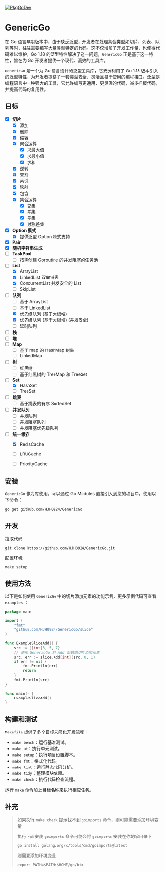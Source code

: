 [![PkgGoDev](https://pkg.go.dev/github.com/HJH0924/GenericGo)](https://pkg.go.dev/github.com/HJH0924/GenericGo)
# GenericGo

在 Go 语言早期版本中，由于缺乏泛型，开发者在处理集合类型如切片、列表、队列等时，往往需要编写大量类型特定的代码。这不仅增加了开发工作量，也使得代码难以维护。Go 1.18 的泛型特性解决了这一问题，`GenericGo` 正是基于这一特性，旨在为 Go 开发者提供一个现代、高效的工具库。

`GenericGo` 是一个为 Go 语言设计的泛型工具库，它充分利用了 Go 1.18 版本引入的泛型特性，为开发者提供了一套类型安全、灵活且易于使用的编程接口。泛型是编程语言中一种强大的工具，它允许编写更通用、更灵活的代码，减少样板代码，并提高代码的复用性。



## 目标

- [x] **切片**
   - [x] 添加
   - [x] 删除
   - [x] 缩容
   - [x] 聚合运算
      - [x] 求最大值
      - [x] 求最小值
      - [x] 求和
   - [x] 逆转
   - [x] 查找
   - [x] 索引
   - [x] 映射
   - [x] 包含
   - [x] 集合运算
      - [x] 交集
      - [x] 并集
      - [x] 差集
      - [x] 对称差集
- [x] **Option 模式**
   - [x] 提供泛型 Option 模式支持
- [x] **Pair**
- [x] **随机字符串生成**
- [ ] **TaskPool**
   - [ ] 按需创建 Goroutine 的并发阻塞的任务池

- [ ] **List**
   - [x] ArrayList
   - [x] LinkedList 双向链表
   - [x] ConcurrentList 并发安全的 List
   - [ ] SkipList
- [ ] **队列**
   - [ ] 基于 ArrayList
   - [ ] 基于 LinkedList
   - [x] 优先级队列 (基于大根堆)
   - [x] 优先级队列 (基于大根堆) (并发安全)
   - [ ] 延时队列
- [ ] **栈**
- [ ] **堆**
- [ ] **Map**
   - [ ] 基于 map 的 HashMap 封装
   - [ ] LinkedMap
- [ ] **树**
   - [ ] 红黑树
   - [ ] 基于红黑树的 TreeMap 和 TreeSet
- [ ] **Set**
   - [x] HashSet
   - [ ] TreeSet
- [ ] **跳表**
   - [ ] 基于跳表的有序 SortedSet
- [ ] **并发队列**
   - [ ] 并发队列
   - [ ] 并发阻塞队列
   - [ ] 并发阻塞优先级队列
- [ ] **统一缓存**
   - [x] RedisCache
   - [ ] LRUCache
   - [ ] PriorityCache




## 安装

`GenericGo` 作为库使用，可以通过 Go Modules 直接引入到您的项目中。使用以下命令：

```bash
go get github.com/HJH0924/GenericGo
```



## 开发

拉取代码

```shell
git clone https://github.com/HJH0924/GenericGo.git
```

配置环境

```shell
make setup
```



## 使用方法

以下是如何使用 `GenericGo` 中的切片添加元素的功能示例，更多示例代码可查看 `examples` ：

```go
package main

import (
	"fmt"
	"github.com/HJH0924/GenericGo/slice"
)

func ExampleSliceAdd() {
	src := []int{3, 5, 7}
    // 使用 GenericGo 的 Add 函数向切片添加元素
	src, err := slice.Add[int](src, 0, 1)
	if err != nil {
		fmt.Println(err)
		return
	}
	fmt.Println(src)
}

func main() {
	ExampleSliceAdd()
}
```



## 构建和测试

`Makefile` 提供了多个目标来简化开发流程：

- `make bench`：运行基准测试。
- `make ut`：执行单元测试。
- `make setup`：执行项目设置脚本。
- `make fmt`：格式化代码。
- `make lint`：运行静态代码分析。
- `make tidy`：整理模块依赖。
- `make check`：执行代码检查流程。

运行 `make` 命令加上目标名称来执行相应任务。



## 补充

>   如果执行 `make check` 提示找不到 `goimports` 命令，则可能需要添加环境变量
>
>   执行下面安装 `goimports` 命令可能会将 `goimports` 安装在你的家目录下
>
>   ```shell
>   go install golang.org/x/tools/cmd/goimports@latest
>   ```
>
>   则需要添加环境变量
>
>   ```shell
>   export PATH=$PATH:$HOME/go/bin
>   ```
